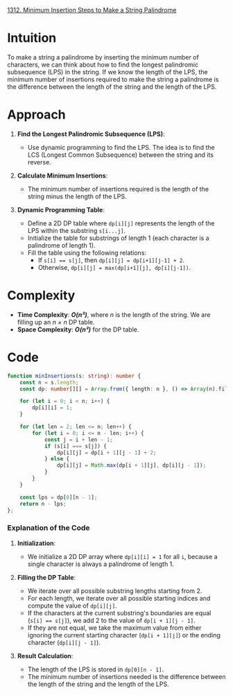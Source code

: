 [1312. Minimum Insertion Steps to Make a String Palindrome](https://leetcode.com/problems/minimum-insertion-steps-to-make-a-string-palindrome/)

# Intuition

To make a string a palindrome by inserting the minimum number of characters, we can think about how to find the longest palindromic subsequence (LPS) in the string. If we know the length of the LPS, the minimum number of insertions required to make the string a palindrome is the difference between the length of the string and the length of the LPS.

# Approach

1. **Find the Longest Palindromic Subsequence (LPS)**:
   - Use dynamic programming to find the LPS. The idea is to find the LCS (Longest Common Subsequence) between the string and its reverse.
   
2. **Calculate Minimum Insertions**:
   - The minimum number of insertions required is the length of the string minus the length of the LPS.
   
3. **Dynamic Programming Table**:
   - Define a 2D DP table where `dp[i][j]` represents the length of the LPS within the substring `s[i...j]`.
   - Initialize the table for substrings of length 1 (each character is a palindrome of length 1).
   - Fill the table using the following relations:
     - If `s[i] == s[j]`, then `dp[i][j] = dp[i+1][j-1] + 2`.
     - Otherwise, `dp[i][j] = max(dp[i+1][j], dp[i][j-1])`.

# Complexity

- **Time Complexity**: ***O(n²)***, where *n* is the length of the string. We are filling up an *n × n* DP table.
- **Space Complexity**: ***O(n²)*** for the DP table.

# Code
```typescript
function minInsertions(s: string): number {
    const n = s.length;
    const dp: number[][] = Array.from({ length: n }, () => Array(n).fill(0));

    for (let i = 0; i < n; i++) {
        dp[i][i] = 1;
    }

    for (let len = 2; len <= n; len++) {
        for (let i = 0; i <= n - len; i++) {
            const j = i + len - 1;
            if (s[i] === s[j]) {
                dp[i][j] = dp[i + 1][j - 1] + 2;
            } else {
                dp[i][j] = Math.max(dp[i + 1][j], dp[i][j - 1]);
            }
        }
    }

    const lps = dp[0][n - 1];
    return n - lps;
};

```

### Explanation of the Code

1. **Initialization**:
   - We initialize a 2D DP array where `dp[i][i] = 1` for all `i`, because a single character is always a palindrome of length 1.

2. **Filling the DP Table**:
   - We iterate over all possible substring lengths starting from 2.
   - For each length, we iterate over all possible starting indices and compute the value of `dp[i][j]`.
   - If the characters at the current substring's boundaries are equal (`s[i] == s[j]`), we add 2 to the value of `dp[i + 1][j - 1]`.
   - If they are not equal, we take the maximum value from either ignoring the current starting character (`dp[i + 1][j]`) or the ending character (`dp[i][j - 1]`).

3. **Result Calculation**:
   - The length of the LPS is stored in `dp[0][n - 1]`.
   - The minimum number of insertions needed is the difference between the length of the string and the length of the LPS.